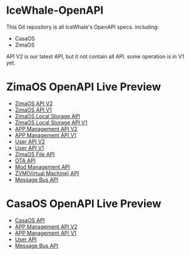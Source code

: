 # IceWhale-OpenAPI

This Git repository is all IceWhale's OpenAPI specs. including:
- CasaOS
- ZimaOS

API V2 is our latest API, but it not contain all API. some operation is in V1 yet.

# ZimaOS OpenAPI Live Preview
- [ZimaOS API V2](https://editor.swagger.io/?url=https://raw.githubusercontent.com/IceWhaleTech/IceWhale-OpenAPI/main/zimaos/zimaos/openapi.yaml)
- [ZimaOS API V1](https://editor.swagger.io/?url=https://raw.githubusercontent.com/IceWhaleTech/IceWhale-OpenAPI/main/zimaos/zimaos/openapi_v1.yaml)
- [ZimaOS Local Storage API](https://editor.swagger.io/?url=https://raw.githubusercontent.com/IceWhaleTech/IceWhale-OpenAPI/main/zimaos-local-storage/local_storage/openapi.yaml)
- [ZimaOS Local Storage API V1](https://editor.swagger.io/?url=https://raw.githubusercontent.com/IceWhaleTech/IceWhale-OpenAPI/main/zimaos-local-storage/local_storage/openapi_v1.yaml)
- [APP Management API V2](https://editor.swagger.io/?url=https://raw.githubusercontent.com/IceWhaleTech/IceWhale-OpenAPI/main/zimaos-app-management/app_management/openapi.yaml)
- [APP Management API V1](https://editor.swagger.io/?url=https://raw.githubusercontent.com/IceWhaleTech/IceWhale-OpenAPI/main/zimaos-app-management/app_management/openapi_v1.yaml)
- [User API V2](https://editor.swagger.io/?url=https://raw.githubusercontent.com/IceWhaleTech/IceWhale-OpenAPI/main/zimaos-user-service/users/openapi.yaml)
- [User API V1](https://editor.swagger.io/?url=https://raw.githubusercontent.com/IceWhaleTech/IceWhale-OpenAPI/main/zimaos-user-service/users/openapi_v1.yaml)
- [ZimaOS File API](https://editor.swagger.io/?url=https://raw.githubusercontent.com/IceWhaleTech/IceWhale-OpenAPI/main/icewhale-files/openapi.yaml)
- [OTA API](https://editor.swagger.io/?url=https://raw.githubusercontent.com/IceWhaleTech/IceWhale-OpenAPI/main/casaos-installer/installer/openapi.yaml)
- [Mod Management API](https://editor.swagger.io/?url=https://raw.githubusercontent.com/IceWhaleTech/IceWhale-OpenAPI/main/zimaos-mod-management/mod_management/openapi.yaml)
- [ZVM(Virtual Machine) API](https://editor.swagger.io/?url=https://raw.githubusercontent.com/IceWhaleTech/IceWhale-OpenAPI/main/zimaos-virt-management/virt_management/openapi.yaml)
- [Message Bus API](https://editor.swagger.io/?url=https://raw.githubusercontent.com/IceWhaleTech/IceWhale-OpenAPI/main/casaos-message-bus/message_bus/openapi.yaml)

# CasaOS OpenAPI Live Preview
- [CasaOS API](https://editor.swagger.io/?url=https://raw.githubusercontent.com/IceWhaleTech/IceWhale-OpenAPI/main/casaos/casaos/openapi.yaml)
- [APP Management API V2](https://editor.swagger.io/?url=https://raw.githubusercontent.com/IceWhaleTech/IceWhale-OpenAPI/main/casaos-app-management/app_management/openapi.yaml)
- [APP Management API V1](https://editor.swagger.io/?url=https://raw.githubusercontent.com/IceWhaleTech/IceWhale-OpenAPI/main/casaos-app-management/app_management/openapi_v1.yaml)
- [User API](https://editor.swagger.io/?url=https://raw.githubusercontent.com/IceWhaleTech/IceWhale-OpenAPI/main/casaos-user-service/users/openapi.yaml)
- [Message Bus API](https://editor.swagger.io/?url=https://raw.githubusercontent.com/IceWhaleTech/IceWhale-OpenAPI/main/casaos-message-bus/message_bus/openapi.yaml)
